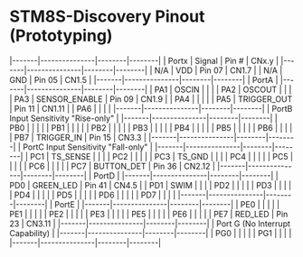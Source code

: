 # STM8S-Discovery Pinout (Prototyping)
|-------|---------------|--------|--------|
| Portx | Signal        | Pin #  | CNx.y  |
|-------|---------------|--------|--------|
| N/A   | VDD           | Pin 07 | CN1.7  |
| N/A   | GND           | Pin 05 | CN1.5  |
|-------|---------------|--------|--------|
| PortA                                   |
|-------|---------------|--------|--------|
| PA1   | OSCIN         |        |        |
| PA2   | OSCOUT        |        |        |
| PA3   | SENSOR_ENABLE | Pin 09 | CN1.9  |
| PA4   |               |        |        |
| PA5   | TRIGGER_OUT   | Pin 11 | CN1.11 |
| PA6   |               |        |        |
|-------|---------------|--------|--------|
| PortB Input Sensitivity "Rise-only"     |
|-------|---------------|--------|--------|
| PB0   |               |        |        |
| PB1   |               |        |        |
| PB2   |               |        |        |
| PB3   |               |        |        |
| PB4   |               |        |        |
| PB5   |               |        |        |
| PB6   |               |        |        |
| PB7   | TRIGGER_IN    | Pin 15 | CN3.3  |
|-------|---------------|--------|--------|
| PortC Input Sensitivity "Fall-only"     |
|-------|---------------|--------|--------|
| PC1   | TS_SENSE      |        |        |
| PC2   |               |        |        |
| PC3   | TS_GND        |        |        |
| PC4   |               |        |        |
| PC5   |               |        |        |
| PC6   |               |        |        |
| PC7   | BUTTON_DET    | Pin 36 | CN2.12 |
|-------|---------------|--------|--------|
| PortD                                   |
|-------|---------------|--------|--------|
| PD0   | GREEN_LED     | Pin 41 | CN4.5  |
| PD1   | SWIM          |        |        |
| PD2   |               |        |        |
| PD3   |               |        |        |
| PD4   |               |        |        |
| PD5   |               |        |        |
| PD6   |               |        |        |
| PD7   |               |        |        |
|-------|---------------|--------|--------|
| PortE                                   |
|-------|---------------|--------|--------|
| PE0   |               |        |        |
| PE1   |               |        |        |
| PE2   |               |        |        |
| PE3   |               |        |        |
| PE5   |               |        |        |
| PE6   |               |        |        |
| PE7   | RED_LED       | Pin 23 | CN3.11 |
|-------|---------------|--------|--------|
| Port G (No Interrupt Capability)        |
|-------|---------------|--------|--------|
| PG0   |               |        |        |
| PG1   |               |        |        |
|-------|---------------|--------|--------|
